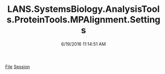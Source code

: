 ﻿---
title: LANS.SystemsBiology.AnalysisTools.ProteinTools.MPAlignment.Settings
date: 6/19/2016 11:14:51 AM
---

[File](T-LANS.SystemsBiology.AnalysisTools.ProteinTools.MPAlignment.Settings.File.html)
[Session](T-LANS.SystemsBiology.AnalysisTools.ProteinTools.MPAlignment.Settings.Session.html)
